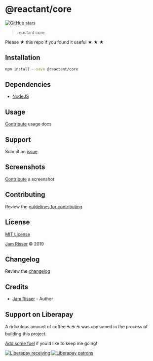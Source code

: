# @reactant/core

[![GitHub stars](https://img.shields.io/github/stars/codejamninja/@reactant/core.svg?style=social&label=Stars)](https://github.com/codejamninja/reactant/packages/config)

> reactant core

Please ★ this repo if you found it useful ★ ★ ★

## Installation

```sh
npm install --save @reactant/core
```

## Dependencies

- [NodeJS](https://nodejs.org)

## Usage

[Contribute](https://github.com/codejamninja/reactant/packages/core/blob/master/CONTRIBUTING.md) usage docs

## Support

Submit an [issue](https://github.com/codejamninja/reactant/packages/core/issues/new)

## Screenshots

[Contribute](https://github.com/codejamninja/reactant/packages/core/blob/master/CONTRIBUTING.md) a screenshot

## Contributing

Review the [guidelines for contributing](https://github.com/codejamninja/reactant/packages/core/blob/master/CONTRIBUTING.md)

## License

[MIT License](https://github.com/codejamninja/reactant/packages/core/blob/master/LICENSE)

[Jam Risser](https://codejam.ninja) © 2019

## Changelog

Review the [changelog](https://github.com/codejamninja/reactant/packages/core/blob/master/CHANGELOG.md)

## Credits

- [Jam Risser](https://codejam.ninja) - Author

## Support on Liberapay

A ridiculous amount of coffee ☕ ☕ ☕ was consumed in the process of building this project.

[Add some fuel](https://liberapay.com/codejamninja/donate) if you'd like to keep me going!

[![Liberapay receiving](https://img.shields.io/liberapay/receives/codejamninja.svg?style=flat-square)](https://liberapay.com/codejamninja/donate)
[![Liberapay patrons](https://img.shields.io/liberapay/patrons/codejamninja.svg?style=flat-square)](https://liberapay.com/codejamninja/donate)
